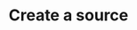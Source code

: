 ---
content-type: "api-endpoint"
endpoint: "sources"
key: "create-a-source"
version: "4"
order: 1


title: "Create a source"
method: "post"
short-url: |
  /v{{ object.version }}{{ object.endpoint-url }}
full-url: |
  {{ api.base-url }}{{ endpoint.short-url | flatify }}

short: "{{ api.core-objects.sources.create.short }}"
description: "{{ api.core-objects.sources.create.description | flatify }}"


arguments:
  - name: "display_name"
    required: true
    type: "string"
    description: "{{ connect.common.attributes.display-name }}"

  - name: "type"
    required: true
    type: "string"
    description: "The source type. For example: `platform.marketo` or `platform.hubspot`."

  - name: "properties"
    required: false
    type: "object"
    description: "{{ connect.common.attributes.properties | flatify }}"


returns: |
  If successful, the API will return a status of <code class="api success">200 OK</code> and a [Source object]({{ api.core-objects.sources.object }}) with a `report_card` property. 

  The `report_card` property contains the [Report Card object]({{ api.data-structures.report-cards.section }}) for the source's configuration status.


examples:
  - type: "request"
    language: "json"
    code: |
      curl -X {{ endpoint.method | upcase }} {{ endpoint.full-url | flatify | strip_newlines }}
           -H "Authorization: Bearer <ACCESS_TOKEN>" 
           -H "Content-Type: application/json"
           -d "{
                   "type":"platform.hubspot",
                   "display_name":"HubSpot",
                   "properties":{
                      "start_date":"2017-01-01T00:00:00Z",
                      "frequency_in_minutes":"30"
                   }
                }"
  - type: "response"
    language: "json"
    code: |
      HTTP/1.1 200 OK
      Content-Type: application/json;charset=ISO-8859-1

      {
         "properties":{
            "frequency_in_minutes":"30",
            "image_version":"1.latest",
            "start_date":"2017-01-01T00:00:00Z"
         },
         "updated_at":"2018-02-06T16:25:06Z",
         "check_job_name":null,
         "name":"hubspot",
         "type":"platform.hubspot",
         "deleted_at":null,
         "system_paused_at":null,
         "stitch_client_id":<ACCOUNT_ID>,
         "paused_at":null,
         "id":<SOURCE_ID>,
         "display_name":"HubSpot",
         "created_at":"2018-02-06T16:25:06Z",
         "report_card":{
            "type":"platform.hubspot",
            "current_step":2,
            "steps":[
               {
                  "type":"form",
                  "properties":[
                     {
                        "name":"image_version",
                        "is_required":true,
                        "provided":true,
                        "is_credential":false,
                        "system_provided":true,
                        "json_schema":null
                     },
                     {
                        "name":"frequency_in_minutes",
                        "is_required":true,
                        "provided":true,
                        "is_credential":false,
                        "system_provided":false,
                        "json_schema":{
                           "type":"string",
                           "pattern":"^\\d+$"
                        }
                     },
                     {
                        "name":"start_date",
                        "is_required":true,
                        "provided":true,
                        "is_credential":false,
                        "system_provided":false,
                        "json_schema":{
                           "type":"string",
                           "pattern":"^\\d{4}-\\d{2}-\\d{2}T00:00:00Z$"
                        }
                     }
                  ]
               },
               {
                  "type":"oauth",
                  "properties":[
                     {
                        "name":"client_id",
                        "is_required":true,
                        "provided":false,
                        "is_credential":true,
                        "system_provided":true,
                        "json_schema":{
                           "type":"string"
                        }
                     },
                     {
                        "name":"client_secret",
                        "is_required":true,
                        "provided":false,
                        "is_credential":true,
                        "system_provided":true,
                        "json_schema":{
                           "type":"string"
                        }
                     },
                     {
                        "name":"redirect_uri",
                        "is_required":true,
                        "provided":false,
                        "is_credential":true,
                        "system_provided":true,
                        "json_schema":{
                           "type":"string",
                           "format":"uri"
                        }
                     },
                     {
                        "name":"refresh_token",
                        "is_required":true,
                        "provided":false,
                        "is_credential":true,
                        "system_provided":true,
                        "json_schema":{
                           "type":"string"
                        }
                     }
                  ]
               },
               {
                  "type":"discover_schema",
                  "properties":[ ]
               },
               {
                  "type":"field_selection",
                  "properties":[ ]
               },
               {
                  "type":"fully_configured",
                  "properties":[ ]
               }
            ]
         }
      }

  - type: "errors"
---